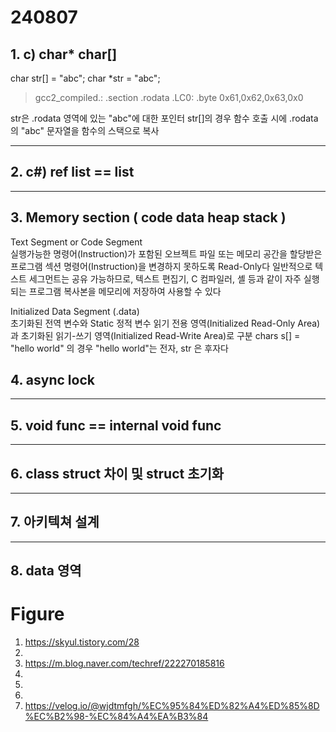 # 240807
## 1. c)  char* char[]
char str[] = "abc";
char *str = "abc";

> gcc2_compiled.:
> .section .rodata
> .LC0:
> .byte 0x61,0x62,0x63,0x0

 str은 .rodata 영역에 있는 "abc"에 대한 포인터
 str[]의 경우 함수 호출 시에 .rodata의 "abc" 문자열을 함수의 스택으로 복사

***

## 2. c#) ref list == list

***

## 3. Memory section ( code data heap stack )

Text Segment or Code Segment 	
						실행가능한 명령어(Instruction)가 포함된 오브젝트 파일 또는 메모리 공간을 할당받은 프로그램 섹션
						명령어(Instruction)을 변경하지 못하도록 Read-Only다
						일반적으로 텍스트 세그먼트는 공유 가능하므로, 텍스트 편집기, C 컴파일러, 셸 등과 같이 자주 실행되는 프로그램 복사본을 메모리에 저장하여 사용할 수 있다

Initialized Data Segment (.data)	
						초기화된 전역 변수와 Static 정적 변수
						읽기 전용 영역(Initialized Read-Only Area)과 초기화된 읽기-쓰기 영역(Initialized Read-Write Area)로 구분
            chars s[] = "hello world" 의 경우 "hello world"는 전자, str 은 후자다

## 4. async lock

***

## 5. void func == internal void func

***

## 6. class struct 차이 및 struct 초기화



***

## 7. 아키텍쳐 설계



***

## 8. data 영역 

# Figure 
1. https://skyul.tistory.com/28
2.
3. https://m.blog.naver.com/techref/222270185816
4.
5.
6.
7. https://velog.io/@wjdtmfgh/%EC%95%84%ED%82%A4%ED%85%8D%EC%B2%98-%EC%84%A4%EA%B3%84
